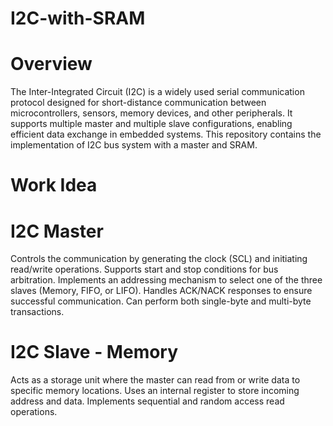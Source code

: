 # I2C-with-SRAM
# Overview
The Inter-Integrated Circuit (I2C) is a widely used serial communication protocol designed for short-distance communication between microcontrollers, sensors, memory devices, and other peripherals. It supports multiple master and multiple slave configurations, enabling efficient data exchange in embedded systems.
This repository contains the implementation of I2C bus system with a master and SRAM.
# Work Idea
# I2C Master
Controls the communication by generating the clock (SCL) and initiating read/write operations.
Supports start and stop conditions for bus arbitration.
Implements an addressing mechanism to select one of the three slaves (Memory, FIFO, or LIFO).
Handles ACK/NACK responses to ensure successful communication.
Can perform both single-byte and multi-byte transactions.
# I2C Slave - Memory
Acts as a storage unit where the master can read from or write data to specific memory locations.
Uses an internal register to store incoming address and data.
Implements sequential and random access read operations.

